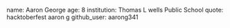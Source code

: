 name: Aaron George
age: 8
institution: Thomas L wells Public School
quote: hacktoberfest aaron g
github_user: aarong341
